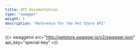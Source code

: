 ```yaml
---
title: API Documentation
type: "swagger"
weight: 1
description: "Reference for the Pet Store API"
---
```


{{< swaggerui src="http://petstore.swagger.io/v2/swagger.json" api_key="special-key" >}}
